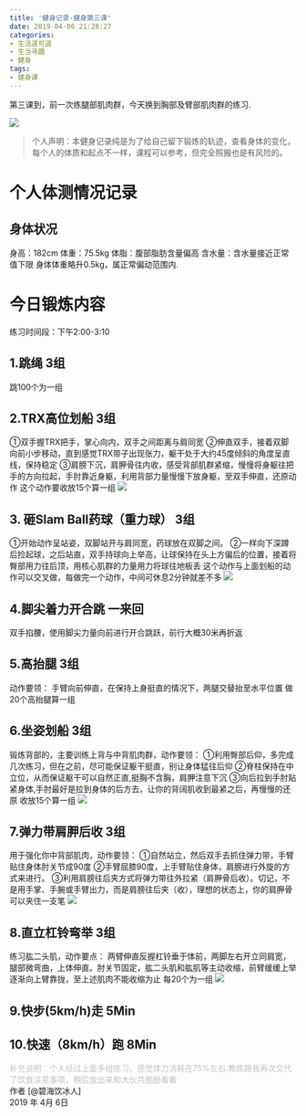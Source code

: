 ```yaml
---
title: '健身记录-健身第三课'
date: 2019-04-06 21:28:27
categories:
- 生活道可道
- 生当寻趣
- 健身
tags:
- 健身课
---
```





第三课到，前一次练腿部肌肉群，今天换到胸部及臂部肌肉群的练习.

![](https://raw.githubusercontent.com/liruixue/muqiaosite/master/images/life-gym/class3-home.jpg)
<!-- more -->
>个人声明：本健身记录纯是为了给自己留下锻炼的轨迹，查看身体的变化，每个人的体质和起点不一样，课程可以参考，但完全照搬也是有风险的。


#  个人体测情况记录
##  身体状况
身高：182cm
体重：75.5kg
体脂：腹部脂肪含量偏高
含水量：含水量接近正常值下限
身体体重略升0.5kg，属正常偏动范围内.
#  今日锻炼内容
练习时间段：下午2:00-3:10
##  1.跳绳   3组
跳100个为一组
##  2.TRX高位划船   3组
①双手握TRX把手，掌心向内，双手之间距离与肩同宽
②伸直双手，接着双脚向前小步移动，直到感觉TRX带子出现张力，躯干处于大约45度倾斜的角度呈直线，保持稳定
③肩膀下沉，肩胛骨往内收，感受背部肌群紧缩，慢慢将身躯往把手的方向拉起，手肘靠近身躯，利用背部力量慢慢下放身躯，至双手伸直，还原动作
这个动作要收放15个算一组
![](https://raw.githubusercontent.com/liruixue/muqiaosite/master/images/life-gym/class3-trx.gif)
##  3. 砸Slam Ball药球（重力球）  3组
①开始动作呈站姿，双脚站开与肩同宽，药球放在双脚之间。
②一样向下深蹲后捡起球，之后站直，双手持球向上举高，让球保持在头上方偏后的位置，接着将臀部用力往后顶，用核心肌群的力量用力将球往地板丢
这个动作与上面划船的动作可以交叉做，每做完一个动作，中间可休息2分钟就差不多
![](https://raw.githubusercontent.com/liruixue/muqiaosite/master/images/life-gym/class3-gravity-ball.jpg)
##  4.脚尖着力开合跳  一来回
双手掐腰，使用脚尖力量向前进行开合跳跃，前行大概30米再折返
##  5.高抬腿   3组
动作要领：
手臂向前伸直，在保持上身挺直的情况下，两腿交替抬至水平位置
做20个高抬腿算一组
##  6.坐姿划船   3组
锻炼背部的，主要训练上背与中背肌肉群，动作要领：
①利用臀部后仰，多完成几次练习，但在之前，尽可能保证躯干挺直，别让身体猛往后仰
②脊柱保持在中立位，从而保证躯干可以自然正直,挺胸不含胸，肩胛注意下沉
③向后拉到手肘贴紧身体,手肘最好是拉到身体的后方去，让你的背阔肌收到最紧之后，再慢慢的还原
收放15个算一组
![](https://raw.githubusercontent.com/liruixue/muqiaosite/master/images/life-gym/class3-seat-boat.gif)
##  7.弹力带肩胛后收  3组
用于强化你中背部肌肉，动作要领：
①自然站立，然后双手去抓住弹力带，手臂贴住身体肘关节成90度
②手臂屈膝90度，上手臂贴住身体，肩膀进行外旋的方式来进行。
③利用肩膀往后夹方式将弹力带往外拉紧（肩胛骨后收）。切记，不是用手掌、手腕或手臂出力，而是肩膀往后夹（收），理想的状态上，你的肩胛骨可以夹住一支笔
![](https://raw.githubusercontent.com/liruixue/muqiaosite/master/images/life-gym/class3-tanlidai.gif)
##  8.直立杠铃弯举  3组
练习肱二头肌，动作要点：
两臂伸直反握杠铃垂于体前，两脚左右开立同肩宽，腿部微弯曲，上体伸直。肘关节固定，肱二头肌和肱肌等主动收缩，前臂缓缓上举逐渐向上臂靠拢，至上述肌肉不能收缩为止
每20个为一组
![](https://raw.githubusercontent.com/liruixue/muqiaosite/master/images/life-gym/class3-gangling.jpg)
##  9.快步(5km/h)走      5Min
##  10.快速（8km/h）跑      8Min 

<font color=#c3c3c3>补充说明：个人经过上面多组练习，感觉体力消耗在75%左右.教练跟我再次交代了饮食注意事项，稍后放出来和大伙共勉励看看</font>
</br>
作者 [@碧海饮冰人]    
2019 年 4月 6日    



